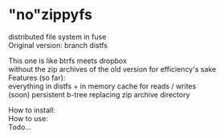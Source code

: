 # "no"zippyfs
distributed file system in fuse  
Original version: branch distfs  

This one is like btrfs meets dropbox  
without the zip archives of the old version for efficiency's sake  
Features (so far):  
everything in distfs + in memory cache for reads / writes  
(soon) persistent b-tree replacing zip archive directory  

How to install:  
How to use:  
Todo...  

